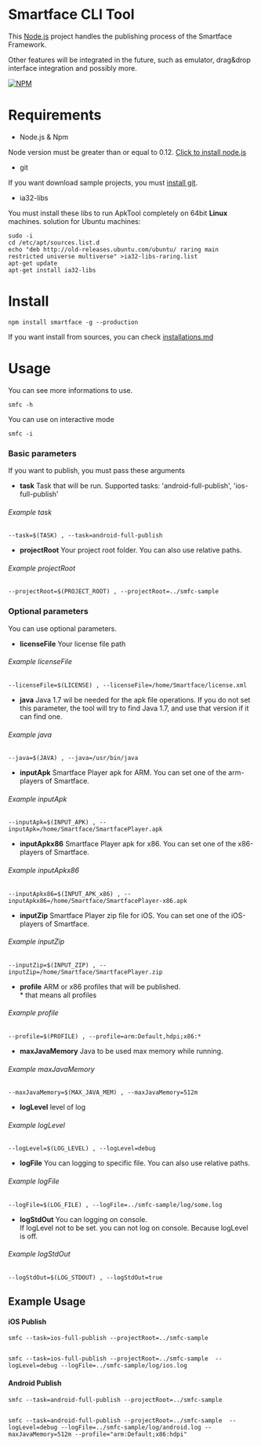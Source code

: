 # Smartface CLI Tool

This [Node.js](https://nodejs.org/) project handles the publishing process of the Smartface Framework.

Other features will be integrated in the future, such as emulator, drag&drop interface integration and possibly more.

[![NPM](https://nodei.co/npm/smartface.png)](https://nodei.co/npm/smartface/)

# Requirements

- Node.js & Npm 

Node version must be greater than or equal to 0.12.
[Click to install node.js](https://nodejs.org/download)

-  git

If you want download sample projects, you must [install git](https://git-scm.com/book/en/v2/Getting-Started-Installing-Git).

-  ia32-libs

You must install these libs to run ApkTool completely on 64bit <b>Linux</b> machines.
solution for Ubuntu machines:
 ```
 sudo -i
 cd /etc/apt/sources.list.d
 echo "deb http://old-releases.ubuntu.com/ubuntu/ raring main restricted universe multiverse" >ia32-libs-raring.list
 apt-get update
 apt-get install ia32-libs
 ```

# Install
    npm install smartface -g --production
    
If you want install from sources, you can check [installations.md](https://github.com/SmartfaceIO/smfc/blob/master/installations.md)

# Usage
You can see more informations to use.

    smfc -h

You can use on interactive mode

    smfc -i
    
### Basic parameters
If you want to publish, you must pass these arguments
- <b>task</b>
  Task that will be run. Supported tasks: 'android-full-publish', 'ios-full-publish'

###### Example task
    --task=$(TASK) , --task=android-full-publish
    
- <b>projectRoot</b>
  Your project root folder. You can also use relative paths.

###### Example projectRoot
    --projectRoot=$(PROJECT_ROOT) , --projectRoot=../smfc-sample
    
### Optional parameters
You can use optional parameters.
- <b>licenseFile</b>
   Your license file path

###### Example licenseFile
    --licenseFile=$(LICENSE) , --licenseFile=/home/Smartface/license.xml
  
- <b>java</b>
   Java 1.7 wil be needed for the apk file operations. If you do not set this parameter, the tool will try to find Java 1.7, and use that version if it can find one.

###### Example java
    --java=$(JAVA) , --java=/usr/bin/java
  
- <b>inputApk</b>
   Smartface Player apk for ARM. You can set one of the arm-players of Smartface.

###### Example inputApk  
    --inputApk=$(INPUT_APK) , --inputApk=/home/Smartface/SmartfacePlayer.apk
 
 - <b>inputApkx86</b>
   Smartface Player apk for x86. You can set one of the x86-players of Smartface.

###### Example inputApkx86 
    --inputApkx86=$(INPUT_APK_x86) , --inputApkx86=/home/Smartface/SmartfacePlayer-x86.apk
 
 - <b>inputZip</b>
   Smartface Player zip file for iOS. You can set one of the iOS-players of Smartface.

###### Example inputZip 
    --inputZip=$(INPUT_ZIP) , --inputZip=/home/Smartface/SmartfacePlayer.zip

- <b>profile</b>
   ARM or x86 profiles that will be published. </br>
   \* that means all profiles

###### Example profile
    --profile=$(PROFILE) , --profile=arm:Default,hdpi;x86:*
     
- <b>maxJavaMemory</b>
  Java to be used max memory while running.

###### Example maxJavaMemory
    --maxJavaMemory=$(MAX_JAVA_MEM) , --maxJavaMemory=512m
       
- <b>logLevel</b>
  level of log

###### Example logLevel 
    --logLevel=$(LOG_LEVEL) , --logLevel=debug
         
- <b>logFile</b>
  You can logging to specific file. You can also use relative paths.

###### Example logFile
    --logFile=$(LOG_FILE) , --logFile=../smfc-sample/log/some.log
  
- <b>logStdOut</b>
  You can logging on console. </br>
  If logLevel not to be set. you can not log on console. Because logLevel is off.

###### Example logStdOut
    --logStdOut=$(LOG_STDOUT) , --logStdOut=true

## Example Usage

#### iOS Publish

    smfc --task=ios-full-publish --projectRoot=../smfc-sample


    smfc --task=ios-full-publish --projectRoot=../smfc-sample  --logLevel=debug --logFile=../smfc-sample/log/ios.log 

#### Android Publish

    smfc --task=android-full-publish --projectRoot=../smfc-sample 


    smfc --task=android-full-publish --projectRoot=../smfc-sample  --logLevel=debug --logFile=../smfc-sample/log/android.log --maxJavaMemory=512m --profile="arm:Default;x86:hdpi"
